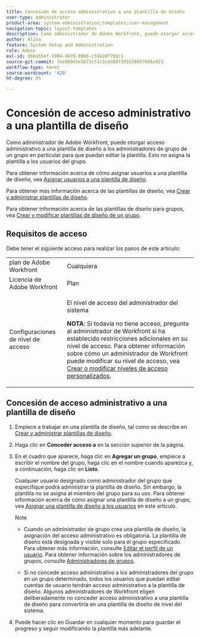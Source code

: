 ```yaml
---
title: Concesión de acceso administrativo a una plantilla de diseño
user-type: administrator
product-area: system-administration;templates;user-management
navigation-topic: layout-templates
description: Como administrador de Adobe Workfront, puede otorgar acceso administrativo a una plantilla de diseño a los administradores de grupo de un grupo en particular para que puedan editar la plantilla. Esto no asigna la plantilla a los usuarios del grupo.
author: Alina
feature: System Setup and Administration
role: Admin
exl-id: 066a55ef-1904-4678-8866-c59428f78bc1
source-git-commit: 7ee96045e5673c51c3ce348f395226857686a923
workflow-type: tm+mt
source-wordcount: '429'
ht-degree: 0%

---
```


# Concesión de acceso administrativo a una plantilla de diseño

Como administrador de Adobe Workfront, puede otorgar acceso administrativo a una plantilla de diseño a los administradores de grupo de un grupo en particular para que puedan editar la plantilla. Esto no asigna la plantilla a los usuarios del grupo.

Para obtener información acerca de cómo asignar usuarios a una plantilla de diseño, vea [Asignar usuarios a una plantilla de diseño](../../../administration-and-setup/customize-workfront/use-layout-templates/assign-users-to-layout-template.md).

Para obtener más información acerca de las plantillas de diseño, vea [Crear y administrar plantillas de diseño](../../../administration-and-setup/customize-workfront/use-layout-templates/create-and-manage-layout-templates.md).

Para obtener información acerca de las plantillas de diseño para grupos, vea [Crear y modificar plantillas de diseño de un grupo](../../../administration-and-setup/manage-groups/work-with-group-objects/create-and-modify-a-groups-layout-templates.md).

## Requisitos de acceso

Debe tener el siguiente acceso para realizar los pasos de este artículo:

<table style="table-layout:auto"> 
 <col> 
 <col> 
 <tbody> 
  <tr> 
   <td role="rowheader">plan de Adobe Workfront</td> 
   <td>Cualquiera</td> 
  </tr> 
  <tr> 
   <td role="rowheader">Licencia de Adobe Workfront</td> 
   <td>Plan</td> 
  </tr> 
  <tr> 
   <td role="rowheader">Configuraciones de nivel de acceso</td> 
   <td><p>El nivel de acceso del administrador del sistema</p><p><b>NOTA</b>: Si todavía no tiene acceso, pregunte al administrador de Workfront si ha establecido restricciones adicionales en su nivel de acceso. Para obtener información sobre cómo un administrador de Workfront puede modificar su nivel de acceso, vea <a href="../../../administration-and-setup/add-users/configure-and-grant-access/create-modify-access-levels.md" class="MCXref xref">Crear o modificar niveles de acceso personalizados</a>.</p> </td> 
  </tr> 
 </tbody> 
</table>

## Concesión de acceso administrativo a una plantilla de diseño

1. Empiece a trabajar en una plantilla de diseño, tal como se describe en [Crear y administrar plantillas de diseño](../../../administration-and-setup/customize-workfront/use-layout-templates/create-and-manage-layout-templates.md).
1. Haga clic en **Conceder acceso a** en la sección superior de la página.
1. En el cuadro que aparece, haga clic en **Agregar un grupo**, empiece a escribir el nombre del grupo, haga clic en el nombre cuando aparezca y, a continuación, haga clic en **Listo**.

   Cualquier usuario designado como administrador del grupo que especifique podrá administrar la plantilla de diseño. Sin embargo, la plantilla no se asigna al miembro del grupo para su uso. Para obtener información acerca de cómo asignar una plantilla de diseño a un grupo, vea [Asignar una plantilla de diseño a los usuarios](../../../administration-and-setup/customize-workfront/use-layout-templates/assign-users-to-layout-template.md#assign) en este artículo.

   >[!NOTE]
   >
   >* Cuando un administrador de grupo crea una plantilla de diseño, la asignación del acceso administrativo es obligatoria. La plantilla de diseño está designada y visible solo para el grupo especificado. Para obtener más información, consulte [Editar el perfil de un usuario](../../../administration-and-setup/add-users/create-and-manage-users/edit-a-users-profile.md). Para obtener información sobre los administradores de grupos, consulte [Administradores de grupos](../../../administration-and-setup/manage-groups/group-roles/group-administrators.md).
   >   
   >* Si no concede acceso administrativo a los administradores del grupo en un grupo determinado, todos los usuarios que puedan editar cuentas de usuario tendrán acceso administrativo a la plantilla de diseño. Algunos administradores de Workfront eligen deliberadamente no conceder acceso administrativo a una plantilla de diseño para convertirla en una plantilla de diseño de nivel del sistema.

1. Puede hacer clic en Guardar en cualquier momento para guardar el progreso y seguir modificando la plantilla más adelante.
